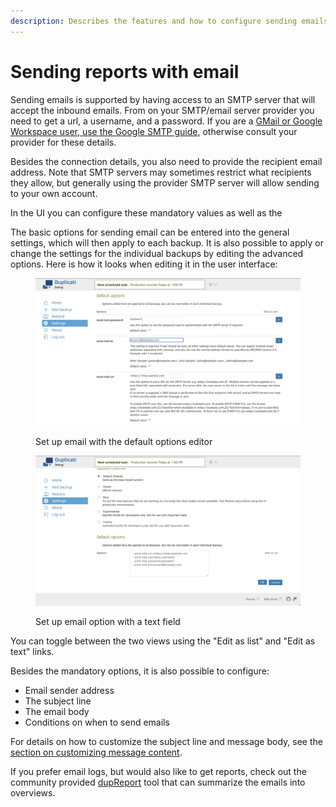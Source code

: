 ```yaml
---
description: Describes the features and how to configure sending emails with backup details
---
```


# Sending reports with email

Sending emails is supported by having access to an SMTP server that will accept the inbound emails. From on your SMTP/email server provider you need to get a url, a username, and a password. If you are a [GMail or Google Workspace user, use the Google SMTP guide](https://support.google.com/a/answer/176600), otherwise consult your provider for these details.

Besides the connection details, you also need to provide the recipient email address. Note that SMTP servers may sometimes restrict what recipients they allow, but generally using the provider SMTP server will allow sending to your own account.

In the UI you can configure these mandatory values as well as the&#x20;

The basic options for sending email can be entered into the general settings, which will then apply to each backup. It is also possible to apply or change the settings for the individual backups by editing the advanced options. Here is how it looks when editing it in the user interface:

<div>

<figure><img src="../../.gitbook/assets/Screenshot 2024-11-20 at 08.54.04.png" alt=""><figcaption><p>Set up email with the default options editor</p></figcaption></figure>

 

<figure><img src="../../.gitbook/assets/Screenshot 2024-11-20 at 08.54.14.png" alt=""><figcaption><p>Set up email option with a text field</p></figcaption></figure>

</div>

You can toggle between the two views using the "Edit as list" and "Edit as text" links.

Besides the mandatory options, it is also possible to configure:

* Email sender address
* The subject line
* The email body
* Conditions on when to send emails

For details on how to customize the subject line and message body, see the [section on customizing message content](custom-message-content.md).

If you prefer email logs, but would also like to get reports, check out the community provided [dupReport](https://forum.duplicati.com/t/announcing-dupreport-a-duplicati-email-report-summary-generator/1116) tool that can summarize the emails into overviews.

